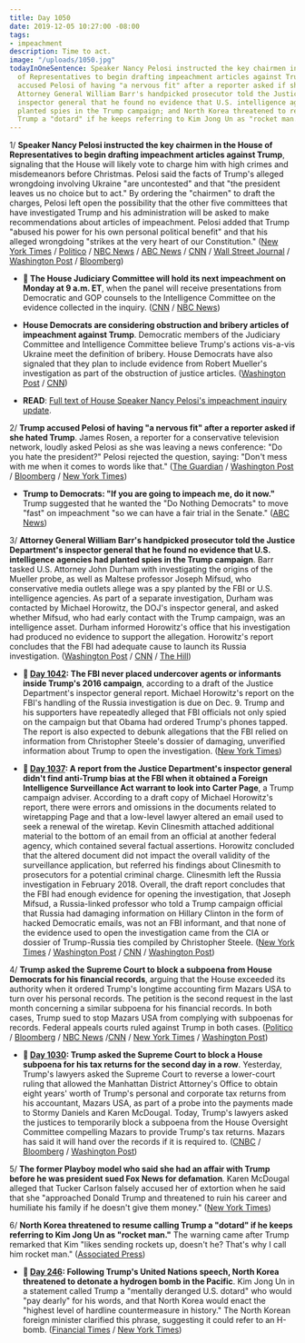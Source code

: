 ```yaml
---
title: Day 1050
date: 2019-12-05 10:27:00 -08:00
tags:
- impeachment
description: Time to act.
image: "/uploads/1050.jpg"
todayInOneSentence: Speaker Nancy Pelosi instructed the key chairmen in the House
  of Representatives to begin drafting impeachment articles against Trump; Trump to
  accused Pelosi of having "a nervous fit" after a reporter asked if she hated Trump;
  Attorney General William Barr's handpicked prosecutor told the Justice Department's
  inspector general that he found no evidence that U.S. intelligence agencies had
  planted spies in the Trump campaign; and North Korea threatened to resume calling
  Trump a "dotard" if he keeps referring to Kim Jong Un as "rocket man."
---
```


1/ **Speaker Nancy Pelosi instructed the key chairmen in the House of Representatives to begin drafting impeachment articles against Trump**, signaling that the House will likely vote to charge him with high crimes and misdemeanors before Christmas. Pelosi said the facts of Trump's alleged wrongdoing involving Ukraine "are uncontested" and that "the president leaves us no choice but to act." By ordering the "chairmen" to draft the charges, Pelosi left open the possibility that the other five committees that have investigated Trump and his administration will be asked to make recommendations about articles of impeachment. Pelosi added that Trump "abused his power for his own personal political benefit" and that his alleged wrongdoing "strikes at the very heart of our Constitution." ([New York Times](https://www.nytimes.com/2019/12/05/us/politics/pelosi-impeachment.html) / [Politico](https://www.politico.com/news/2019/12/05/pelosi-reveals-plan-to-proceed-with-articles-of-impeachment-against-trump-076173) / [NBC News](https://www.nbcnews.com/politics/trump-impeachment-inquiry/pelosi-make-statement-impeachment-n1096341) / [ABC News](https://abcnews.go.com/Politics/pelosi-make-formal-statement-impeachment-inquiry/story?id=67514548) / [CNN](https://www.cnn.com/2019/12/05/politics/house-speaker-announcement-congress/index.html) / [Wall Street Journal](https://www.wsj.com/articles/pelosi-to-deliver-statement-on-status-of-impeachment-inquiry-11575551142) / [Washington Post](https://www.washingtonpost.com/politics/trump-impeachment-inquiry-live-updates/2019/12/05/af436c7a-174b-11ea-9110-3b34ce1d92b1_story.html) / [Bloomberg](https://www.bloomberg.com/news/articles/2019-12-05/pelosi-says-house-will-draft-impeachment-articles-against-trump?srnd=premium))

* **📅 The House Judiciary Committee will hold its next impeachment on Monday at 9 a.m. ET**, when the panel will receive presentations from Democratic and GOP counsels to the Intelligence Committee on the evidence collected in the inquiry. ([CNN](https://www.cnn.com/2019/12/05/politics/next-impeachment-hearing-judiciary-committee/index.html) / [NBC News](https://www.nbcnews.com/politics/trump-impeachment-inquiry/pelosi-make-statement-impeachment-n1096341))

* **House Democrats are considering obstruction and bribery articles of impeachment against Trump**. Democratic members of the Judiciary Committee and Intelligence Committee believe Trump's actions vis-a-vis Ukraine meet the definition of bribery. House Democrats have also signaled that they plan to include evidence from Robert Mueller's investigation as part of the obstruction of justice articles. ([Washington Post](https://www.washingtonpost.com/politics/democrats-consider-bribery-obstruction-for-impeachment-articles-against-trump/2019/12/05/b2e89686-1776-11ea-9110-3b34ce1d92b1_story.html) / [CNN](https://www.cnn.com/2019/12/05/politics/mueller-report-impeachment/))

* **READ**: [Full text of House Speaker Nancy Pelosi's impeachment inquiry update](https://www.nbcnews.com/politics/trump-impeachment-inquiry/read-full-text-house-speaker-nancy-pelosi-s-impeachment-inquiry-n1096491).

2/ **Trump accused Pelosi of having "a nervous fit" after a reporter asked if she hated Trump**. James Rosen, a reporter for a conservative television network, loudly asked Pelosi as she was leaving a news conference: "Do you hate the president?" Pelosi rejected the question, saying: "Don't mess with me when it comes to words like that." ([The Guardian](https://www.theguardian.com/us-news/2019/dec/05/dont-mess-with-me-nancy-pelosi-rejects-question-hates-trump) / [Washington Post](https://www.washingtonpost.com/politics/dont-mess-with-me-when-it-comes-to-words-like-that-pelosi-tells-reporter-who-asked-her-whether-she-hates-trump/2019/12/05/dfb3331c-1779-11ea-a659-7d69641c6ff7_story.html) / [Bloomberg](https://www.bloomberg.com/news/articles/2019-12-05/house-speaker-pelosi-rebukes-reporter-don-t-mess-with-me) / [New York Times](https://www.nytimes.com/2019/12/05/us/politics/nancy-pelosi-dont-mess-with-me.html))

* **Trump to Democrats: "If you are going to impeach me, do it now."** Trump suggested that he wanted the "Do Nothing Democrats" to move "fast" on impeachment "so we can have a fair trial in the Senate." ([ABC News](https://abcnews.go.com/Politics/trump-democrats-impeach-now-fast/story?id=67516187))

3/ **Attorney General William Barr's handpicked prosecutor told the Justice Department's inspector general that he found no evidence that U.S. intelligence agencies had planted spies in the Trump campaign**. Barr tasked U.S. Attorney John Durham with investigating the origins of the Mueller probe, as well as Maltese professor Joseph Mifsud, who conservative media outlets allege was a spy planted by the FBI or U.S. intelligence agencies. As part of a separate investigation, Durham was contacted by Michael Horowitz, the DOJ's inspector general, and asked whether Mifsud, who had early contact with the Trump campaign, was an intelligence asset. Durham informed Horowitz's office that his investigation had produced no evidence to support the allegation. Horowitz's report concludes that the FBI had adequate cause to launch its Russia investigation. ([Washington Post](https://www.washingtonpost.com/national-security/barrs-handpicked-prosecutor-tells-inspector-general-he-cant-back-right-wing-theory-that-russia-case-was-us-intelligence-setup/2019/12/04/17e084dc-16a9-11ea-9110-3b34ce1d92b1_story.html) / [CNN](https://www.cnn.com/2019/12/04/politics/william-barr-russia-conspiracy-theory-inspector-general/index.html) / [The Hill](https://thehill.com/policy/national-security/473107-report-barr-attorney-cant-provide-evidence-trump-was-set-up-by-doj))

* **📌 [Day 1042](https://whatthefuckjusthappenedtoday.com/2019/11/27/day-1042/#5-the-fbi-never-placed-undercover-ag): The FBI never placed undercover agents or informants inside Trump's 2016 campaign**, according to a draft of the Justice Department's inspector general report. Michael Horowitz's report on the FBI's handling of the Russia investigation is due on Dec. 9. Trump and his supporters have repeatedly alleged that FBI officials not only spied on the campaign but that Obama had ordered Trump's phones tapped. The report is also expected to debunk allegations that the FBI relied on information from Christopher Steele's dossier of damaging, unverified information about Trump to open the investigation. ([New York Times](https://www.nytimes.com/2019/11/27/us/politics/fbi-trump-campaign-inspector-general.html))

* **📌 [Day 1037](https://whatthefuckjusthappenedtoday.com/2019/11/22/day-1037/#4-a-report-from-the-justice-departme): A report from the Justice Department's inspector general didn't find anti-Trump bias at the FBI when it obtained a Foreign Intelligence Surveillance Act warrant to look into Carter Page**, a Trump campaign adviser. According to a draft copy of Michael Horowitz's report, there were errors and omissions in the documents related to wiretapping Page and that a low-level lawyer altered an email used to seek a renewal of the wiretap. Kevin Clinesmith attached additional material to the bottom of an email from an official at another federal agency, which contained several factual assertions. Horowitz concluded that the altered document did not impact the overall validity of the surveillance application, but referred his findings about Clinesmith to prosecutors for a potential criminal charge. Clinesmith left the Russia investigation in February 2018. Overall, the draft report concludes that the FBI had enough evidence for opening the investigation, that Joseph Mifsud, a Russia-linked professor who told a Trump campaign official that Russia had damaging information on Hillary Clinton in the form of hacked Democratic emails, was not an FBI informant, and that none of the evidence used to open the investigation came from the CIA or dossier of Trump-Russia ties compiled by Christopher Steele. ([New York Times](https://www.nytimes.com/2019/11/22/us/politics/russia-investigation-inspector-general-report.html) / [Washington Post](https://www.washingtonpost.com/national-security/justice-dept-watchdog-finds-political-bias-did-not-taint-top-officials-running-the-fbis-russia-probe-but-documents-other-errors/2019/11/22/4b2f51de-0d48-11ea-97ac-a7ccc8dd1ebc_story.html) / [CNN](https://www.cnn.com/2019/11/21/politics/fbi-fisa-russia-investigation/index.html) / [Washington Post](https://www.washingtonpost.com/national-security/inspector-generals-report-on-fbis-russia-probe-to-be-delivered-dec-9/2019/11/21/6d6d789e-0c70-11ea-8397-a955cd542d00_story.html))

4/ **Trump asked the Supreme Court to block a subpoena from House Democrats for his financial records**, arguing that the House exceeded its authority when it ordered Trump's longtime accounting firm Mazars USA to turn over his personal records. The petition is the second request in the last month concerning a similar subpoena for his financial records. In both cases, Trump sued to stop Mazars USA from complying with subpoenas for records. Federal appeals courts ruled against Trump in both cases. ([Politico](https://www.politico.com/news/2019/12/05/donald-trump-subpoena-financial-records-076453) / [Bloomberg](https://www.bloomberg.com/news/articles/2019-12-05/trump-appeals-to-high-court-on-house-financial-records-subpoena) / [NBC News](https://www.nbcnews.com/politics/supreme-court/trump-asks-supreme-court-void-financial-records-subpoena-n1096586) /[CNN](https://www.cnn.com/2019/12/05/politics/trump-appeal-supreme-court-house-subpoena-mazars/index.html) / [New York Times](https://www.nytimes.com/2019/12/05/us/trump-supreme-court-mazars.html) / [Washington Post](https://www.washingtonpost.com/politics/courts_law/trump-asks-supreme-court-to-review-decision-granting-congress-access-to-his-financial-records/2019/12/05/63ca12d8-178e-11ea-a659-7d69641c6ff7_story.html))

* **📌 [Day 1030](https://whatthefuckjusthappenedtoday.com/2019/11/15/day-1030/#6-trump-asked-the-supreme-court-to-b): Trump asked the Supreme Court to block a House subpoena for his tax returns for the second day in a row**. Yesterday, Trump's lawyers asked the Supreme Court to reverse a lower-court ruling that allowed the Manhattan District Attorney's Office to obtain eight years' worth of Trump's personal and corporate tax returns from his accountant, Mazars USA, as part of a probe into the payments made to Stormy Daniels and Karen McDougal. Today, Trump's lawyers asked the justices to temporarily block a subpoena from the House Oversight Committee compelling Mazars to provide Trump's tax returns. Mazars has said it will hand over the records if it is required to. ([CNBC](https://www.cnbc.com/2019/11/15/trump-asks-supreme-court-to-block-tax-return-subpoena-from-house.html) / [Bloomberg](https://www.bloomberg.com/news/articles/2019-11-15/trump-asks-supreme-court-to-block-house-subpoena-for-records) / [Washington Post](https://www.washingtonpost.com/politics/courts_law/trump-asks-supreme-court-to-shield-his-tax-returns-from-prosecutors-setting-up-historic-separation-of-power-showdown/2019/11/14/d7b176a0-04dd-11ea-8292-c46ee8cb3dce_story.html))

5/ **The former Playboy model who said she had an affair with Trump before he was president sued Fox News for defamation**. Karen McDougal alleged that Tucker Carlson falsely accused her of extortion when he said that she "approached Donald Trump and threatened to ruin his career and humiliate his family if he doesn't give them money." ([New York Times](https://www.nytimes.com/2019/12/05/us/fox-news-mcdougal.html))

6/ **North Korea threatened to resume calling Trump a "dotard" if he keeps referring to Kim Jong Un as "rocket man."** The warning came after Trump remarked that Kim "likes sending rockets up, doesn't he? That's why I call him rocket man." ([Associated Press](https://apnews.com/c3f58108244e4c6097222ac372307598))

* **📌 [Day 246](https://whatthefuckjusthappenedtoday.com/2017/09/22/day-246/#1-following-trumps-united-nations-sp): Following Trump's United Nations speech, North Korea threatened to detonate a hydrogen bomb in the Pacific**. Kim Jong Un in a statement called Trump a "mentally deranged U.S. dotard" who would "pay dearly" for his words, and that North Korea would enact the "highest level of hardline countermeasure in history." The North Korean foreign minister clarified this phrase, suggesting it could refer to an H-bomb. ([Financial Times](https://www.ft.com/content/199a98be-9ee0-11e7-8cd4-932067fbf946) / [New York Times](https://www.nytimes.com/2017/09/21/world/asia/kim-trump-rocketman-dotard.html))